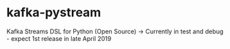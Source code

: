# kafka-pystream
Kafka Streams DSL for Python (Open Source)
-> Currently in test and debug - expect 1st release in late April 2019
